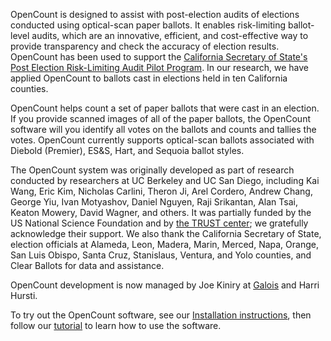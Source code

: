 OpenCount is designed to assist with post-election audits of elections conducted using optical-scan paper ballots.  It enables risk-limiting ballot-level audits, which are an innovative, efficient, and cost-effective way to provide transparency and check the accuracy of election results.  OpenCount has been used to support the [California Secretary of State's Post Election Risk-Limiting Audit Pilot Program](http://www.sos.ca.gov/elections/voting-systems/oversight/post-election-auditing-regulations-and-reports/post-election-risk-limiting-audit-pilot-program/).  In our research, we have applied OpenCount to ballots cast in elections held in ten California counties.

OpenCount helps count a set of paper ballots that were cast in an election.  If you provide scanned images of all of the paper ballots, the OpenCount software will you identify all votes on the ballots and counts and tallies the votes.  OpenCount currently supports optical-scan ballots associated with Diebold (Premier), ES&S, Hart, and Sequoia ballot styles.

The OpenCount system was originally developed as part of research conducted by researchers at UC Berkeley and UC San Diego, including Kai Wang, Eric Kim, Nicholas Carlini, Theron Ji, Arel Cordero, Andrew Chang, George Yiu, Ivan Motyashov, Daniel Nguyen, Raji Srikantan, Alan Tsai, Keaton Mowery, David Wagner, and others.  It was partially funded by the US National Science Foundation and by [the TRUST center](http://www.truststc.org/); we gratefully acknowledge their support.  We also thank the California Secretary of State, election officials at Alameda, Leon, Madera, Marin, Merced, Napa, Orange, San Luis Obispo, Santa Cruz, Stanislaus, Ventura, and Yolo counties, and Clear Ballots for data and assistance.

OpenCount development is now managed by Joe Kiniry at [Galois](http://galois.com) and Harri Hursti.

To try out the OpenCount software, see our [Installation instructions](InstallNotes.md), then follow our [tutorial](Tutorial.md) to learn how to use the software.